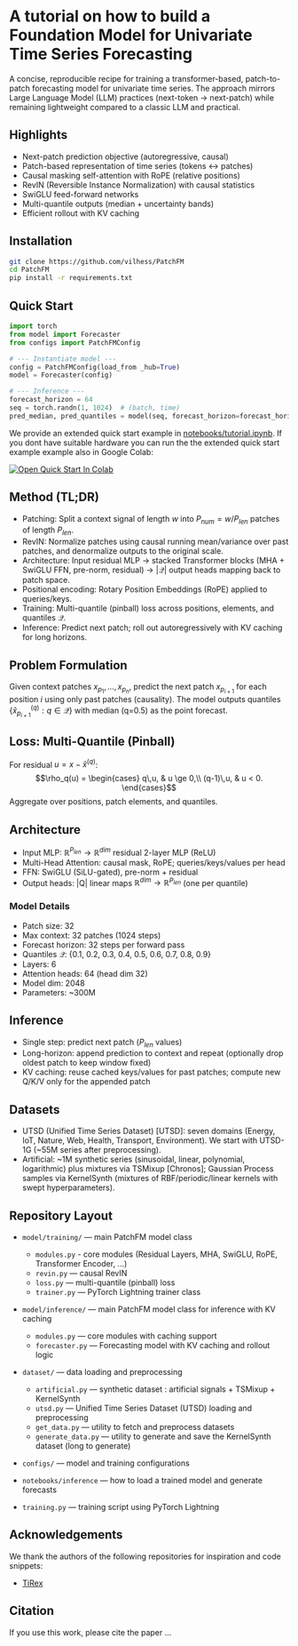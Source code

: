 # A tutorial on how to build a Foundation Model for Univariate Time Series Forecasting

A concise, reproducible recipe for training a transformer-based, patch-to-patch forecasting model for univariate time series. The approach mirrors Large Language Model (LLM) practices (next-token → next-patch) while remaining lightweight compared to a classic LLM and practical.

## Highlights
- Next-patch prediction objective (autoregressive, causal)
- Patch-based representation of time series (tokens ↔ patches)
- Causal masking self-attention with RoPE (relative positions)
- RevIN (Reversible Instance Normalization) with causal statistics
- SwiGLU feed-forward networks
- Multi-quantile outputs (median + uncertainty bands)
- Efficient rollout with KV caching

## Installation
```bash
git clone https://github.com/vilhess/PatchFM
cd PatchFM
pip install -r requirements.txt
```

## Quick Start

```python 
import torch
from model import Forecaster
from configs import PatchFMConfig

# --- Instantiate model ---
config = PatchFMConfig(load_from _hub=True)
model = Forecaster(config)

# --- Inference ---
forecast_horizon = 64
seq = torch.randn(1, 1024)  # (batch, time)
pred_median, pred_quantiles = model(seq, forecast_horizon=forecast_horizon, quantiles=[0.1, 0.5, 0.9])  # (batch, time, quantiles)
```

We provide an extended quick start example in [notebooks/tutorial.ipynb](./notebooks/tutorial.ipynb).
If you dont have suitable hardware you can run the the extended quick start example example also in Google Colab:

<a target="_blank" href="https://colab.research.google.com/drive/17sdf-7luCkv5TaeLj3Z6kIaTDkwkz3VR?usp=share_link">
  <img src="https://colab.research.google.com/assets/colab-badge.svg" alt="Open Quick Start In Colab"/> 
</a>

## Method (TL;DR)
- Patching: Split a context signal of length $w$ into $P_{num} = w / P_{len}$ patches of length $P_{len}$.
- RevIN: Normalize patches using causal running mean/variance over past patches, and denormalize outputs to the original scale.
- Architecture: Input residual MLP → stacked Transformer blocks (MHA + SwiGLU FFN, pre-norm, residual) → $|\mathcal{Q}|$ output heads mapping back to patch space.
- Positional encoding: Rotary Position Embeddings (RoPE) applied to queries/keys.
- Training: Multi-quantile (pinball) loss across positions, elements, and quantiles $\mathcal{Q}$.
- Inference: Predict next patch; roll out autoregressively with KV caching for long horizons.

## Problem Formulation
Given context patches $x_{p_1}, \ldots, x_{p_n}$, predict the next patch $x_{p_{i+1}}$ for each position $i$ using only past patches (causality). The model outputs quantiles $\{\hat{x}_{p_{i+1}}^{(q)}: q \in \mathcal{Q}\}$ with median (q=0.5) as the point forecast.

## Loss: Multi-Quantile (Pinball)
For residual $u = x - \hat{x}^{(q)}$:
$$\rho_q(u) = \begin{cases} q\,u, & u \ge 0,\\ (q-1)\,u, & u < 0. \end{cases}$$
Aggregate over positions, patch elements, and quantiles.

## Architecture
- Input MLP: $\mathbb{R}^{P_{len}} \to \mathbb{R}^{dim}$ residual 2-layer MLP (ReLU)
- Multi-Head Attention: causal mask, RoPE; queries/keys/values per head
- FFN: SwiGLU (SiLU-gated), pre-norm + residual
- Output heads: |Q| linear maps $\mathbb{R}^{dim} \to \mathbb{R}^{P_{len}}$ (one per quantile)

### Model Details
- Patch size: 32
- Max context: 32 patches (1024 steps)
- Forecast horizon: 32 steps per forward pass
- Quantiles $\mathcal{Q}$: {0.1, 0.2, 0.3, 0.4, 0.5, 0.6, 0.7, 0.8, 0.9}
- Layers: 6
- Attention heads: 64 (head dim 32)
- Model dim: 2048
- Parameters: ~300M

## Inference
- Single step: predict next patch ($P_{len}$ values)
- Long-horizon: append prediction to context and repeat (optionally drop oldest patch to keep window fixed)
- KV caching: reuse cached keys/values for past patches; compute new Q/K/V only for the appended patch

## Datasets
- UTSD (Unified Time Series Dataset) [UTSD]: seven domains (Energy, IoT, Nature, Web, Health, Transport, Environment). We start with UTSD-1G (~55M series after preprocessing).
- Artificial: ~1M synthetic series (sinusoidal, linear, polynomial, logarithmic) plus mixtures via TSMixup [Chronos]; Gaussian Process samples via KernelSynth (mixtures of RBF/periodic/linear kernels with swept hyperparameters).

## Repository Layout

- `model/training/` — main PatchFM model class

  - `modules.py` - core modules (Residual Layers, MHA, SwiGLU, RoPE, Transformer Encoder, ...)
  - `revin.py` — causal RevIN
  - `loss.py` — multi-quantile (pinball) loss
  - `trainer.py` — PyTorch Lightning trainer class

- `model/inference/` — main PatchFM model class for inference with KV caching
  - `modules.py` — core modules with caching support
  - `forecaster.py` — Forecasting model with KV caching and rollout logic

- `dataset/` — data loading and preprocessing
  - `artificial.py` — synthetic dataset : artificial signals + TSMixup + KernelSynth
  - `utsd.py` — Unified Time Series Dataset (UTSD) loading and preprocessing
  - `get_data.py` — utility to fetch and preprocess datasets
  - `generate_data.py` — utility to generate and save the KernelSynth dataset (long to generate)

- `configs/` — model and training configurations
- `notebooks/inference` — how to load a trained model and generate forecasts
- `training.py` — training script using PyTorch Lightning

## Acknowledgements
We thank the authors of the following repositories for inspiration and code snippets:
- [TiRex](https://github.com/NX-AI/tirex)


## Citation
If you use this work, please cite the paper ...